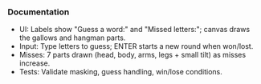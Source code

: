 ### Documentation

- UI: Labels show "Guess a word:" and "Missed letters:"; canvas draws the gallows and hangman parts.
- Input: Type letters to guess; ENTER starts a new round when won/lost.
- Misses: 7 parts drawn (head, body, arms, legs + small tilt) as misses increase.
- Tests: Validate masking, guess handling, win/lose conditions.



